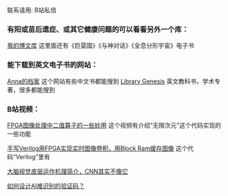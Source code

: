 联系请用: B站私信 

### 有阳或苗后遗症、或其它健康问题的可以看看另外一个库：
 [我的博文库](https://github.com/becomequantum/MyBlog) 这里面还有《巨婴国》《与神对话》《全息分形宇宙》电子书 

### 能下载到英文电子书的网站：
[Anna的档案](https://annas-archive.gs/?) 这个网站有些中文书都能搜到 
[Library Genesis](https://libgen.rs/) 英文教科书，学术专著，很多都能搜到
 

### B站视频：
[FPGA图像处理中二值算子的一些妙用](https://www.bilibili.com/video/BV1WY411L7Bd) 这个视频有介绍“无限次元”这个代码实现的一些功能

[手写Verilog用FPGA实现实时图像卷积，用Block Ram缓存图像](https://www.bilibili.com/video/BV1B3411W7Ht) 这个代码“Verilog”里有 

[大脑视觉皮层运作机理简介，CNN其实不像它](https://www.bilibili.com/video/BV1ug4y1A7H4) 

[如何设计AI难识别的验证码？](https://www.bilibili.com/video/BV1CV411u7XV) 


